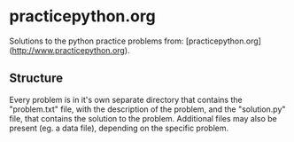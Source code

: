 # practicepython.org
Solutions to the python practice problems from: [practicepython.org] (http://www.practicepython.org).

## Structure
Every problem is in it's own separate directory that contains the "problem.txt" file, with the description of the problem, and the "solution.py" file, that contains the solution to the problem.
Additional files may also be present (eg. a data file), depending on the specific problem.

